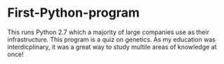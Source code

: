 # First-Python-program
This runs Python 2.7 which a majority of large companies use as their infrastructure.
This program is a quiz on genetics. As my education was interdicplinary, it was a great way to study multile areas of knowledge at once!
